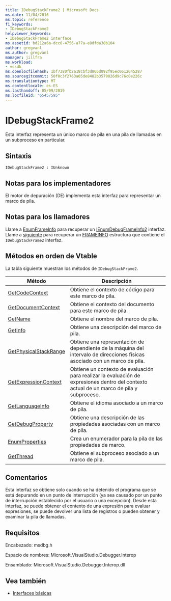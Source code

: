 ```yaml
---
title: IDebugStackFrame2 | Microsoft Docs
ms.date: 11/04/2016
ms.topic: reference
f1_keywords:
- IDebugStackFrame2
helpviewer_keywords:
- IDebugStackFrame2 interface
ms.assetid: bd212a6a-dcc6-4756-a77a-e8dfda38b104
author: gregvanl
ms.author: gregvanl
manager: jillfra
ms.workload:
- vssdk
ms.openlocfilehash: 1bf7380fb2a18cbf3d865d092f95ec0612645287
ms.sourcegitcommit: 50f0c3f2763a05de8482b3579026d9c76c0e226c
ms.translationtype: MT
ms.contentlocale: es-ES
ms.lasthandoff: 05/09/2019
ms.locfileid: "65457595"
---
```

# <a name="idebugstackframe2"></a>IDebugStackFrame2
Esta interfaz representa un único marco de pila en una pila de llamadas en un subproceso en particular.

## <a name="syntax"></a>Sintaxis

```
IDebugStackFrame2 : IUnknown
```

## <a name="notes-for-implementers"></a>Notas para los implementadores
 El motor de depuración (DE) implementa esta interfaz para representar un marco de pila.

## <a name="notes-for-callers"></a>Notas para los llamadores
 Llame a [EnumFrameInfo](../../../extensibility/debugger/reference/idebugthread2-enumframeinfo.md) para recuperar un [IEnumDebugFrameInfo2](../../../extensibility/debugger/reference/ienumdebugframeinfo2.md) interfaz. Llame a [siguiente](../../../extensibility/debugger/reference/ienumdebugframeinfo2-next.md) para recuperar un [FRAMEINFO](../../../extensibility/debugger/reference/frameinfo.md) estructura que contiene el `IDebugStackFrame2` interfaz.

## <a name="methods-in-vtable-order"></a>Métodos en orden de Vtable
 La tabla siguiente muestran los métodos de `IDebugStackFrame2`.

|Método|Descripción|
|------------|-----------------|
|[GetCodeContext](../../../extensibility/debugger/reference/idebugstackframe2-getcodecontext.md)|Obtiene el contexto de código para este marco de pila.|
|[GetDocumentContext](../../../extensibility/debugger/reference/idebugstackframe2-getdocumentcontext.md)|Obtiene el contexto del documento para este marco de pila.|
|[GetName](../../../extensibility/debugger/reference/idebugstackframe2-getname.md)|Obtiene el nombre del marco de pila.|
|[GetInfo](../../../extensibility/debugger/reference/idebugstackframe2-getinfo.md)|Obtiene una descripción del marco de pila.|
|[GetPhysicalStackRange](../../../extensibility/debugger/reference/idebugstackframe2-getphysicalstackrange.md)|Obtiene una representación de dependiente de la máquina del intervalo de direcciones físicas asociado con un marco de pila.|
|[GetExpressionContext](../../../extensibility/debugger/reference/idebugstackframe2-getexpressioncontext.md)|Obtiene un contexto de evaluación para realizar la evaluación de expresiones dentro del contexto actual de un marco de pila y subproceso.|
|[GetLanguageInfo](../../../extensibility/debugger/reference/idebugstackframe2-getlanguageinfo.md)|Obtiene el idioma asociado a un marco de pila.|
|[GetDebugProperty](../../../extensibility/debugger/reference/idebugstackframe2-getdebugproperty.md)|Obtiene una descripción de las propiedades asociadas con un marco de pila.|
|[EnumProperties](../../../extensibility/debugger/reference/idebugstackframe2-enumproperties.md)|Crea un enumerador para la pila de las propiedades de marco.|
|[GetThread](../../../extensibility/debugger/reference/idebugstackframe2-getthread.md)|Obtiene el subproceso asociado a un marco de pila.|

## <a name="remarks"></a>Comentarios
 Esta interfaz se obtiene solo cuando se ha detenido el programa que se está depurando en un punto de interrupción (ya sea causado por un punto de interrupción establecido por el usuario o una excepción). Desde esta interfaz, se puede obtener el contexto de una expresión para evaluar expresiones, se puede devolver una lista de registros o pueden obtener y examinar la pila de llamadas.

## <a name="requirements"></a>Requisitos
 Encabezado: msdbg.h

 Espacio de nombres:  Microsoft.VisualStudio.Debugger.Interop

 Ensamblado: Microsoft.VisualStudio.Debugger.Interop.dll

## <a name="see-also"></a>Vea también
- [Interfaces básicas](../../../extensibility/debugger/reference/core-interfaces.md)